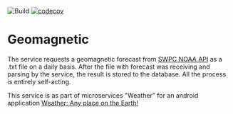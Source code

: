 ![Build](https://github.com/Illine/geomagnetic/workflows/release/badge.svg) [![codecov](https://codecov.io/gh/Illine/geomagnetic/branch/master/graph/badge.svg)](https://codecov.io/gh/Illine/geomagnetic)

# Geomagnetic
The service requests a geomagnetic forecast from [SWPC NOAA API](https://services.swpc.noaa.gov/text/3-day-geomag-forecast.txt "Geomagnetic Forecast") as a .txt file on a daily basis. After the file with forecast was receiving and parsing by the service, the result is stored to the database. All the process is entirely self-acting.  

This service is as part of microservices "Weather" for an android application [Weather: Any place on the Earth!](https://play.google.com/store/apps/details?id=net.c7j.wna&hl=ru "Google Play")
